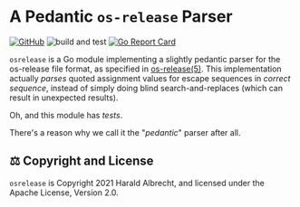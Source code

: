 <!-- markdownlint-disable-next-line MD022 -->
# A Pedantic `os-release` Parser

[![GitHub](https://img.shields.io/github/license/thediveo/osrelease)](https://img.shields.io/github/license/thediveo/osrelease)
![build and test](https://github.com/thediveo/osrelease/workflows/build%20and%20test/badge.svg?branch=master)
[![Go Report Card](https://goreportcard.com/badge/github.com/thediveo/osrelease)](https://goreportcard.com/report/github.com/thediveo/osrelease)

`osrelease` is a Go module implementing a slightly pedantic parser for the
os-release file format, as specified in
[os-release(5)](https://www.freedesktop.org/software/systemd/man/os-release.html).
This implementation actually _parses_ quoted assignment values for escape
sequences in _correct sequence_, instead of simply doing blind
search-and-replaces (which can result in unexpected results).

Oh, and this module has _tests_.

There's a reason why we call it the "_pedantic_" parser after all.

## ⚖️ Copyright and License

`osrelease` is Copyright 2021 Harald Albrecht, and licensed under the Apache
License, Version 2.0.

